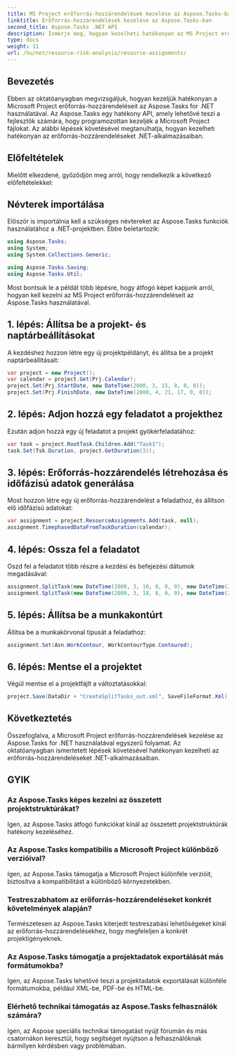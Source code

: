 ```yaml
---
title: MS Project erőforrás-hozzárendelések kezelése az Aspose.Tasks-ban
linktitle: Erőforrás-hozzárendelések kezelése az Aspose.Tasks-ban
second_title: Aspose.Tasks .NET API
description: Ismerje meg, hogyan kezelheti hatékonyan az MS Project erőforrás-hozzárendeléseit az Aspose.Tasks for .NET használatával. Ez az átfogó útmutató lépésről lépésre nyújt útmutatást a fejlesztők számára.
type: docs
weight: 11
url: /hu/net/resource-risk-analysis/resource-assignments/
---
```

## Bevezetés
Ebben az oktatóanyagban megvizsgáljuk, hogyan kezeljük hatékonyan a Microsoft Project erőforrás-hozzárendeléseit az Aspose.Tasks for .NET használatával. Az Aspose.Tasks egy hatékony API, amely lehetővé teszi a fejlesztők számára, hogy programozottan kezeljék a Microsoft Project fájlokat. Az alábbi lépések követésével megtanulhatja, hogyan kezelheti hatékonyan az erőforrás-hozzárendeléseket .NET-alkalmazásaiban.
## Előfeltételek
Mielőtt elkezdené, győződjön meg arról, hogy rendelkezik a következő előfeltételekkel:

## Névterek importálása
Először is importálnia kell a szükséges névtereket az Aspose.Tasks funkciók használatához a .NET-projektben. Ebbe beletartozik:

```csharp
using Aspose.Tasks;
using System;
using System.Collections.Generic;

using Aspose.Tasks.Saving;
using Aspose.Tasks.Util;
```
Most bontsuk le a példát több lépésre, hogy átfogó képet kapjunk arról, hogyan kell kezelni az MS Project erőforrás-hozzárendeléseit az Aspose.Tasks használatával.
## 1. lépés: Állítsa be a projekt- és naptárbeállításokat
A kezdéshez hozzon létre egy új projektpéldányt, és állítsa be a projekt naptárbeállításait:
```csharp
var project = new Project();
var calendar = project.Get(Prj.Calendar);
project.Set(Prj.StartDate, new DateTime(2000, 3, 15, 8, 0, 0));
project.Set(Prj.FinishDate, new DateTime(2000, 4, 21, 17, 0, 0));
```
## 2. lépés: Adjon hozzá egy feladatot a projekthez
Ezután adjon hozzá egy új feladatot a projekt gyökérfeladatához:
```csharp
var task = project.RootTask.Children.Add("Task1");
task.Set(Tsk.Duration, project.GetDuration(3));
```
## 3. lépés: Erőforrás-hozzárendelés létrehozása és időfázisú adatok generálása
Most hozzon létre egy új erőforrás-hozzárendelést a feladathoz, és állítson elő időfázisú adatokat:
```csharp
var assignment = project.ResourceAssignments.Add(task, null);
assignment.TimephasedDataFromTaskDuration(calendar);
```
## 4. lépés: Ossza fel a feladatot
Oszd fel a feladatot több részre a kezdési és befejezési dátumok megadásával:
```csharp
assignment.SplitTask(new DateTime(2000, 3, 16, 8, 0, 0), new DateTime(2000, 3, 16, 17, 0, 0), calendar);
assignment.SplitTask(new DateTime(2000, 3, 18, 8, 0, 0), new DateTime(2000, 3, 18, 17, 0, 0), calendar);
```
## 5. lépés: Állítsa be a munkakontúrt
Állítsa be a munkakörvonal típusát a feladathoz:
```csharp
assignment.Set(Asn.WorkContour, WorkContourType.Contoured);
```
## 6. lépés: Mentse el a projektet
Végül mentse el a projektfájlt a változtatásokkal:
```csharp
project.Save(DataDir + "CreateSplitTasks_out.xml", SaveFileFormat.Xml);
```
## Következtetés
Összefoglalva, a Microsoft Project erőforrás-hozzárendelések kezelése az Aspose.Tasks for .NET használatával egyszerű folyamat. Az oktatóanyagban ismertetett lépések követésével hatékonyan kezelheti az erőforrás-hozzárendeléseket .NET-alkalmazásaiban.
## GYIK
### Az Aspose.Tasks képes kezelni az összetett projektstruktúrákat?
Igen, az Aspose.Tasks átfogó funkciókat kínál az összetett projektstruktúrák hatékony kezeléséhez.
### Az Aspose.Tasks kompatibilis a Microsoft Project különböző verzióival?
Igen, az Aspose.Tasks támogatja a Microsoft Project különféle verzióit, biztosítva a kompatibilitást a különböző környezetekben.
### Testreszabhatom az erőforrás-hozzárendeléseket konkrét követelmények alapján?
Természetesen az Aspose.Tasks kiterjedt testreszabási lehetőségeket kínál az erőforrás-hozzárendelésekhez, hogy megfeleljen a konkrét projektigényeknek.
### Az Aspose.Tasks támogatja a projektadatok exportálását más formátumokba?
Igen, az Aspose.Tasks lehetővé teszi a projektadatok exportálását különféle formátumokba, például XML-be, PDF-be és HTML-be.
### Elérhető technikai támogatás az Aspose.Tasks felhasználók számára?
Igen, az Aspose speciális technikai támogatást nyújt fórumán és más csatornákon keresztül, hogy segítséget nyújtson a felhasználóknak bármilyen kérdésben vagy problémában.